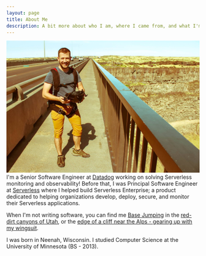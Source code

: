 ```yaml
---
layout: page
title: About Me
description: A bit more about who I am, where I came from, and what I'm doing
---
```

<span class="image left"><img src="/assets/images/pic03.jpg" alt="" /></span>
I'm a Senior Software Engineer at [Datadog](https://datadoghq.com) working on solving Serverless monitoring and observability! Before that, I was Principal Software Engineer at [Serverless](https://serverless.com/) where I helped build Serverless Enterprise; a product dedicated to helping organizations develop, deploy, secure, and monitor their Serverless applications.

When I'm not writing software, you can find me [Base Jumping](https://www.youtube.com/watch?v=mkZFH1OaqOA) in the [red-dirt canyons of Utah](https://www.youtube.com/watch?v=4s-nHJUCmrQ), or the [edge of a cliff near the Alps - gearing up with my wingsuit](https://www.youtube.com/watch?v=2MMXDcrpxQE).

I was born in Neenah, Wisconsin. I studied Computer Science at the University of Minnesota (BS - 2013).
